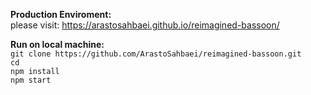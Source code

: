 **Production Enviroment:** <br />
please visit: https://arastosahbaei.github.io/reimagined-bassoon/


**Run on local machine:** <br/>
`git clone https://github.com/ArastoSahbaei/reimagined-bassoon.git` <br/>
`cd ` <br/>
`npm install` <br/>
`npm start` <br/>